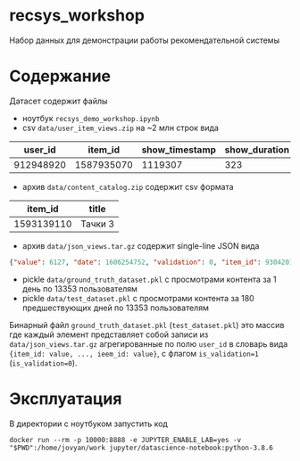 # recsys_workshop

Набор данных для демонстрации работы рекомендательной системы

# Содержание

Датасет содержит файлы
* ноутбук `recsys_demo_workshop.ipynb`
* csv `data/user_item_views.zip` на ~2 млн строк вида

| user_id | item_id	| show_timestamp | show_duration |
| --- | --- | --- | --- |
| 912948920 | 1587935070 | 1119307 | 323 |

* архив `data/content_catalog.zip` содержит csv формата

| item_id | title |
| --- | --- |
| 1593139110 | Тачки 3 |

* архив `data/json_views.tar.gz` содержит single-line JSON вида

```json
{"value": 6127, "date": 1606254752, "validation": 0, "item_id": 930420160, "user_id": 399644822}
```

* pickle `data/ground_truth_dataset.pkl` с просмотрами контента за 1 день по 13353 пользователям
* pickle `data/test_dataset.pkl` с просмотрами контента за 180 предшествующих дней по 13353 пользователям

Бинарный файл `ground_truth_dataset.pkl` (`test_dataset.pkl`) это массив где каждый элемент представляет собой
записи из `data/json_views.tar.gz` агрегированные по полю `user_id` в словарь вида `{item_id: value, ..., iеem_id: value}`,
с флагом `is_validation=1` (`is_validation=0`).

# Эксплуатация

В директории с ноутбуком запустить код

```shell
docker run --rm -p 10000:8888 -e JUPYTER_ENABLE_LAB=yes -v "$PWD":/home/jovyan/work jupyter/datascience-notebook:python-3.8.6
```